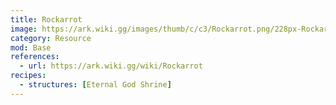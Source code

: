 ```yaml
---
title: Rockarrot
image: https://ark.wiki.gg/images/thumb/c/c3/Rockarrot.png/228px-Rockarrot.png
category: Resource
mod: Base
references:
  - url: https://ark.wiki.gg/wiki/Rockarrot
recipes:
  - structures: [Eternal God Shrine]
---
```

